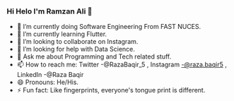 ### Hi Helo I'm Ramzan Ali 👋

- 🔭 I’m currently doing Software Engineering From FAST NUCES.
- 🌱 I’m currently learning Flutter.
- 👯 I’m looking to collaborate on Instagram.
- 🤔 I’m looking for help with Data Science.
- 💬 Ask me about Programming and Tech related stuff.
- 📫 How to reach me: Twitter -@RazaBaqir_5 , Instagram -@raza.baqir5 , LinkedIn -@Raza Baqir
- 😄 Pronouns: He/His.
- ⚡ Fun fact: Like fingerprints, everyone's tongue print is different.
